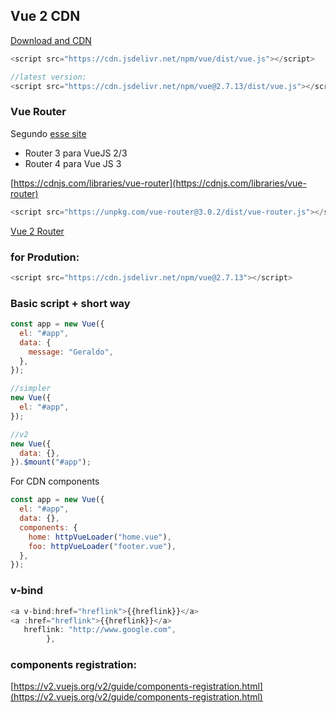 ## Vue 2 CDN

[Download and CDN](https://v2.vuejs.org/v2/guide/installation.html)

```js
<script src="https://cdn.jsdelivr.net/npm/vue/dist/vue.js"></script>

//latest version:
<script src="https://cdn.jsdelivr.net/npm/vue@2.7.13/dist/vue.js"></script>

```

### Vue Router

Segundo [esse site](https://github.com/vuejs/router)

- Router 3 para VueJS 2/3
- Router 4 para Vue JS 3

[https://cdnjs.com/libraries/vue-router](https://cdnjs.com/libraries/vue-router)

```js
<script src="https://unpkg.com/vue-router@3.0.2/dist/vue-router.js"></script>
```

[Vue 2 Router](https://shouts.dev/articles/vue-js-routing-from-scratch-using-cdn-without-cli)

### for Prodution:

```js
<script src="https://cdn.jsdelivr.net/npm/vue@2.7.13"></script>
```

### Basic script + short way

```js
const app = new Vue({
  el: "#app",
  data: {
    message: "Geraldo",
  },
});

//simpler
new Vue({
  el: "#app",
});

//v2
new Vue({
  data: {},
}).$mount("#app");
```

For CDN components

```js
const app = new Vue({
  el: "#app",
  data: {},
  components: {
    home: httpVueLoader("home.vue"),
    foo: httpVueLoader("footer.vue"),
  },
});
```

### v-bind

```js
<a v-bind:href="hreflink">{{hreflink}}</a>
<a :href="hreflink">{{hreflink}}</a>
   hreflink: "http://www.google.com",
        },

```

### components registration:

[https://v2.vuejs.org/v2/guide/components-registration.html](https://v2.vuejs.org/v2/guide/components-registration.html)
